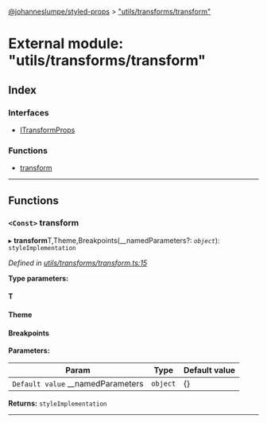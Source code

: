 [@johanneslumpe/styled-props](../README.md) > ["utils/transforms/transform"](../modules/_utils_transforms_transform_.md)

# External module: "utils/transforms/transform"

## Index

### Interfaces

* [ITransformProps](../interfaces/_utils_transforms_transform_.itransformprops.md)

### Functions

* [transform](_utils_transforms_transform_.md#transform)

---

## Functions

<a id="transform"></a>

### `<Const>` transform

▸ **transform**T,Theme,Breakpoints(__namedParameters?: *`object`*): `styleImplementation`

*Defined in [utils/transforms/transform.ts:15](https://github.com/johanneslumpe/styled-props/blob/3abf398/src/utils/transforms/transform.ts#L15)*

**Type parameters:**

#### T 
#### Theme 
#### Breakpoints 
**Parameters:**

| Param | Type | Default value |
| ------ | ------ | ------ |
| `Default value` __namedParameters | `object` |  {} |

**Returns:** `styleImplementation`

___

